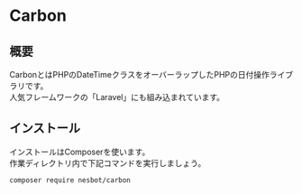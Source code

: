 # Carbon
## 概要
CarbonとはPHPのDateTimeクラスをオーバーラップしたPHPの日付操作ライブラリです。  
人気フレームワークの「Laravel」にも組み込まれています。  

## インストール
インストールはComposerを使います。  
作業ディレクトリ内で下記コマンドを実行しましょう。  

```
composer require nesbot/carbon
```
